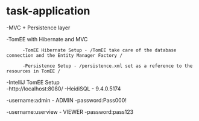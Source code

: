 # task-application

-MVC + Persistence layer

-TomEE with Hibernate and MVC


          -TomEE Hibernate Setup - /TomEE take care of the database connection and the Entity Manager Factory /
          
          -Persistence Setup - /persistence.xml set as a reference to the resources in TomEE /
          
          
-IntelliJ TomEE Setup  
-http://localhost:8080/
-HeidiSQL - 9.4.0.5174

-username:admin    - ADMIN
-password:Pass000!


-username:userview - VIEWER
-password:pass123

